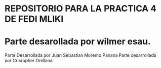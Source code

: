 # REPOSITORIO PARA LA PRACTICA 4 DE FEDI MLIKI 
# Parte desarollada por wilmer esau.
 Parte Desarrollada por Juan Sebastian Moremo Panana
 Parte desarrollada por Crisropher Orellana
